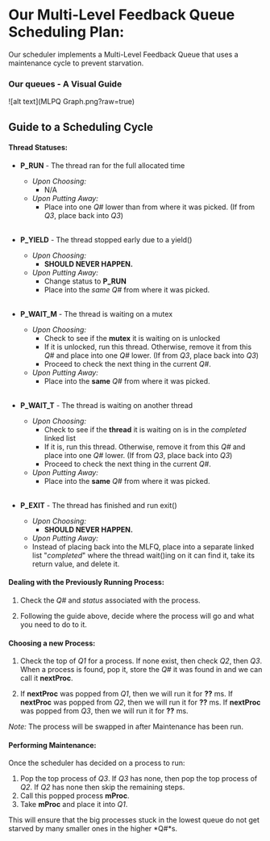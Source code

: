 # Our Multi-Level Feedback Queue Scheduling Plan:
Our scheduler implements a Multi-Level Feedback Queue that uses a maintenance cycle to prevent starvation.
### Our queues - A Visual Guide
![alt text](MLPQ Graph.png?raw=true)

## Guide to a Scheduling Cycle

#### Thread Statuses:
  * **P_RUN** - The thread ran for the full allocated time
    * *Upon Choosing:*
      * N/A
    * *Upon Putting Away:*
      * Place into one *Q#* lower than from where it was picked. (If from *Q3*, place back into *Q3*)<br><br>

  * **P_YIELD** - The thread stopped early due to a yield()
    * *Upon Choosing:*
      * **SHOULD NEVER HAPPEN.**
    * *Upon Putting Away:*
      * Change status to **P_RUN**
      * Place into the *same* *Q#* from where it was picked.<br><br>

  * **P_WAIT_M** - The thread is waiting on a mutex
    * *Upon Choosing:*
      * Check to see if the **mutex** it is waiting on is unlocked
      * If it is unlocked, run this thread. Otherwise, remove it from this *Q#* and place into one *Q#* lower. (If from *Q3*, place back into *Q3*)
      * Proceed to check the next thing in the current *Q#*.
    * *Upon Putting Away:*
      * Place into the **same** *Q#* from where it was picked.<br><br>

  * **P_WAIT_T** - The thread is waiting on another thread

    * *Upon Choosing:*
      * Check to see if the **thread** it is waiting on is in the *completed* linked list
      * If it is, run this thread. Otherwise, remove it from this *Q#* and place into one *Q#* lower. (If from *Q3*, place back into *Q3*)
      * Proceed to check the next thing in the current *Q#*.
    * *Upon Putting Away:*
      * Place into the **same** *Q#* from where it was picked.<br><br>

  * **P_EXIT** - The thread has finished and run exit()
    * *Upon Choosing:*
      * **SHOULD NEVER HAPPEN.**
    * *Upon Putting Away:*
     * Instead of placing back into the MLFQ, place into a separate linked list "*completed*" where the thread wait()ing on it can find it, take its return value, and delete it.

#### Dealing with the Previously Running Process:

  1. Check the *Q#* and *status* associated with the process.

  2. Following the guide above, decide where the process will go and what you need to do to it.

#### Choosing a new Process:

  1. Check the top of *Q1* for a process. If none exist, then check *Q2*, then *Q3*. When a process is found, pop it, store the *Q#* it was found in and we can call it **nextProc**.

  2. If **nextProc** was popped from *Q1*, then we will run it for **??** ms. If **nextProc** was popped from *Q2*, then we will run it for **??** ms. If **nextProc** was popped from *Q3*, then we will run it for **??** ms.

*Note:* The process will be swapped in after Maintenance has been run.

#### Performing Maintenance:

Once the scheduler has decided on a process to run:

  1. Pop the top process of *Q3*. If *Q3* has none, then pop the top process of *Q2*. If *Q2* has none then skip the remaining steps.
  2. Call this popped process **mProc**.
  2. Take **mProc** and place it into *Q1*.

This will ensure that the big processes stuck in the lowest queue do not get starved by many smaller ones in the higher *Q#*s.
